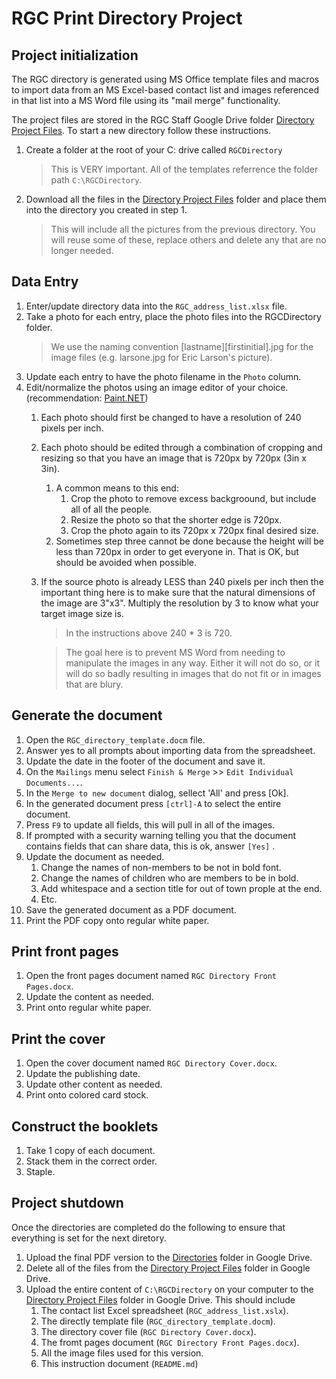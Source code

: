 # RGC Print Directory Project

## Project initialization

The RGC directory is generated using MS Office template files and macros to import data from an MS Excel-based contact list and images referenced in that list into a MS Word file using its "mail merge" functionality.

The project files are stored in the RGC Staff Google Drive folder [Directory Project Files][1].  To start a new directory follow these instructions.

1. Create a folder at the root of your C: drive called `RGCDirectory`
   > This is VERY important.  All of the templates referrence the folder path `C:\RGCDirectory`.
2. Download all the files in the [Directory Project Files][1] folder and place them into the directory you created in step 1.
   > This will include all the pictures from the previous directory.  You will reuse some of these, replace others and delete any that are no longer needed.

## Data Entry

1. Enter/update directory data into the `RGC_address_list.xlsx` file.
2. Take a photo for each entry, place the photo files into the RGCDirectory folder.
   > We use the naming convention [lastname][firstinitial].jpg for the image files (e.g. larsone.jpg for Eric Larson's picture).
3. Update each entry to have the photo filename in the `Photo` column.
4. Edit/normalize the photos using an image editor of your choice. (recommendation: [Paint.NET][2])
   1. Each photo should first be changed to have a resolution of 240 pixels per inch.
   2. Each photo should be edited through a combination of cropping and resizing so that you have an image that is 720px by 720px (3in x 3in).
      1. A common means to this end:
         1. Crop the photo to remove excess backgroound, but include all of all the people.
         2. Resize the photo so that the shorter edge is 720px.
         3. Crop the photo again to its 720px x 720px final desired size.
      2. Sometimes step three cannot be done because the height will be less than 720px in order to get everyone in.  That is OK, but should be avoided when possible.
   3. If the source photo is already LESS than 240 pixels per inch then the important thing here is to make sure that the natural dimensions of the image are 3"x3".  Multiply the resolution by 3 to know what your target image size is. 
      > In the instructions above 240 * 3 is 720.

      > The goal here is to prevent MS Word from needing to manipulate the images in any way.  Either it will not do so, or it will do so badly resulting in images that do not fit or in images that are blury.

## Generate the document

1. Open the `RGC_directory_template.docm` file.
2. Answer yes to all prompts about importing data from the spreadsheet.
3. Update the date in the footer of the document and save it.
4. On the `Mailings` menu select `Finish & Merge` >> `Edit Individual Documents...`.
5. In the `Merge to new document` dialog, sellect 'All' and press [Ok].
6. In the generated document press `[ctrl]-A` to select the entire document.
7. Press `F9` to update all fields, this will pull in all of the images.
8. If prompted with a security warning telling you that the document contains fields that can share data, this is ok, answer `[Yes]` .
9. Update the document as needed.
   1.  Change the names of non-members to be not in bold font.
   2.  Change the names of children who are members to be in bold.
   3.  Add whitespace and a section title for out of town prople at the end.
   4.  Etc.
10. Save the generated document as a PDF document.
11. Print the PDF copy onto regular white paper.

## Print front pages

1. Open the front pages document named `RGC Directory Front Pages.docx`.
2. Update the content as needed.
3. Print onto regular white paper.

## Print the cover

1. Open the cover document named `RGC Directory Cover.docx`.
2. Update the publishing date.
3. Update other content as needed.
4. Print onto colored card stock.

## Construct the booklets

1. Take 1 copy of each document.
2. Stack them in the correct order.
3. Staple.

## Project shutdown

Once the directories are completed do the following to ensure that everything is set for the next diretory.

1. Upload the final PDF version to the [Directories][3] folder in Google Drive.
2. Delete all of the files from the [Directory Project Files][1] folder in Google Drive.
3. Upload the entire content of `C:\RGCDirectory` on your computer to the [Directory Project Files][1] folder in Google Drive.  This should include
   1. The contact list Excel spreadsheet (`RGC_address_list.xslx`).
   2. The directly template file (`RGC_directory_template.docm`).
   3. The directory cover file (`RGC Directory Cover.docx`).
   4. The fromt pages document (`RGC Directory Front Pages.docx`).
   5. All the image files used for this version.
   6. This instruction document (`README.md`)


[1]: https://drive.google.com/drive/u/0/folders/13o3A3-BaKan7npegzg7bu4kf5i3uJAT2
[2]: https://www.getpaint.net/download.html
[3]: https://drive.google.com/drive/u/0/folders/1oNXtEiJhaJemut3YAPWG4JV7eigZC7zL
